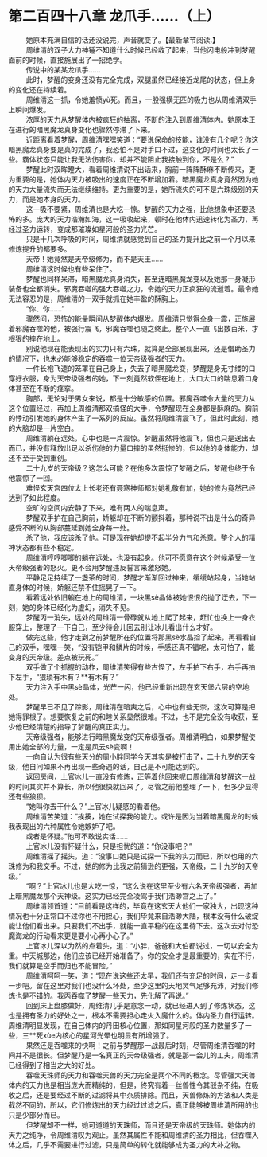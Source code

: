 <h1>第二百四十八章 龙爪手……（上）</h1>
<div id="content">&nbsp&nbsp&nbsp&nbsp&nbsp&nbsp&nbsp&nbsp
 她原本充满自信的话还没说完，声音就变了。【最新章节阅读.】
 <br/>&nbsp&nbsp&nbsp&nbsp&nbsp&nbsp&nbsp&nbsp
 周维清的双子大力神锤不知道什么时候已经收了起来，当他闪电般冲到梦醒面前的时候，直接施展出了一招绝学。
 <br/>&nbsp&nbsp&nbsp&nbsp&nbsp&nbsp&nbsp&nbsp
 传说中的某某龙爪手……
 <br/>&nbsp&nbsp&nbsp&nbsp&nbsp&nbsp&nbsp&nbsp
 此时，梦醒的变身还没有完全完成，双腿虽然已经接近龙尾的状态，但上身的变化还在持续着。
 <br/>&nbsp&nbsp&nbsp&nbsp&nbsp&nbsp&nbsp&nbsp
 周维清这一抓，令她羞愤yù死。而且，一股强横无匹的吸力也从周维清双手上瞬间爆发。
 <br/>&nbsp&nbsp&nbsp&nbsp&nbsp&nbsp&nbsp&nbsp
 浓厚的天力从梦醒体内被疯狂的抽离，不断的注入到周维清体内。她原本正在进行的暗黑魔龙真身变化也骤然停滞了下来。
 <br/>&nbsp&nbsp&nbsp&nbsp&nbsp&nbsp&nbsp&nbsp
 近距离看着梦醒，周维清嘿嘿笑道：“要说保命的技能，谁没有几个呢？你这暗黑魔龙真身要是真的完成了，我恐怕不是对手口不过，这变化的时间也太长了一些。霸体状态只能让我无法伤害你，却并不能阻止我接触到你，不是么？”
 <br/>&nbsp&nbsp&nbsp&nbsp&nbsp&nbsp&nbsp&nbsp
 梦醒此时双眸瞪大，看着周维清说不出话来，胸前一阵阵酥麻不断传来，更为重要的是，她体内天力被吸出的速度正在不断增加着。暗黑魔龙真身竟然因为她的天力大量流失而无法继续维持。更为重要的是，她所流失的可不是六珠级别的天力，而是她本身的天力。
 <br/>&nbsp&nbsp&nbsp&nbsp&nbsp&nbsp&nbsp&nbsp
 这一吸不要紧，周维清也是大吃一惊。梦醒的天力之强，比他想象中还要恐怖的多。庞大的天力浩瀚如海，这一吸收起来，顿时在他体内迅速转化为圣力，再经过圣力运转，变成那璀璨如星河般的圣力光芒。
 <br/>&nbsp&nbsp&nbsp&nbsp&nbsp&nbsp&nbsp&nbsp
 只是十几次呼吸的时间，周维清就感觉到自己的圣力提升比之前一个月以来修炼提升的都要多。
 <br/>&nbsp&nbsp&nbsp&nbsp&nbsp&nbsp&nbsp&nbsp
 天帝！她竟然是天帝级修为，而不是天王……
 <br/>&nbsp&nbsp&nbsp&nbsp&nbsp&nbsp&nbsp&nbsp
 周维清这时候也有些呆住了。
 <br/>&nbsp&nbsp&nbsp&nbsp&nbsp&nbsp&nbsp&nbsp
 梦醒也同样呆滞，暗黑魔龙真身消失，甚至连暗黑魔龙变以及她那一身凝形装备也全都消失。邪魔吞噬的强大吞噬之力，令她的天力正疯狂的流逝着。最令她无法容忍的是，周维清的一双手就抓在她丰盈的酥胸上。
 <br/>&nbsp&nbsp&nbsp&nbsp&nbsp&nbsp&nbsp&nbsp
 “你、你……”
 <br/>&nbsp&nbsp&nbsp&nbsp&nbsp&nbsp&nbsp&nbsp
 骤然间，恐怖的能量瞬间从梦醒体内爆发。周维清只觉得全身一震，正施展着邪魔吞噬的他，被强行震飞，邪魔吞噬也随之终止。整个人一直飞出数百米，才根狠的摔在地上。
 <br/>&nbsp&nbsp&nbsp&nbsp&nbsp&nbsp&nbsp&nbsp
 别说他现在能表现出的实力只有六珠，就算是全部展现出来，还是借助圣力的情况下，也未必能够稳定的吞噬一位天帝级强者的天力。
 <br/>&nbsp&nbsp&nbsp&nbsp&nbsp&nbsp&nbsp&nbsp
 一件长袍飞速的笼罩在自己身上，失去了暗黑魔龙变，梦醒是身无寸缕的口穿好衣服，身为天帝级强者的她，下一刻竟然软侄在地上，大口大口的喘息着口身体甚至在不断的痉挛。
 <br/>&nbsp&nbsp&nbsp&nbsp&nbsp&nbsp&nbsp&nbsp
 胸部，无论对于男女来说，都是十分敏感的位置。邪魔吞噬令大量的天力从这个位置经过，再加上周维清那双搞怪的大手，令梦醒现在全身都是酥麻的。胸前的悸动引发她的身体产生了一系列的反应。虽然将周维清震飞了，但此时此刻，她的大脑却是一片空白。
 <br/>&nbsp&nbsp&nbsp&nbsp&nbsp&nbsp&nbsp&nbsp
 周维清躺在远处，心中也是一片震惊。梦醒虽然将他震飞，但也只是送出去而已，并没有释放出足以杀伤他的力量口摔的虽然挺惨的，但以他的身体能力，却还不至于受到重创。
 <br/>&nbsp&nbsp&nbsp&nbsp&nbsp&nbsp&nbsp&nbsp
 二十九岁的天帝级？这怎么可能？在他多次震惊了梦醒之后，梦醒也终于令他震惊了一回。
 <br/>&nbsp&nbsp&nbsp&nbsp&nbsp&nbsp&nbsp&nbsp
 难怪玄天宫四位太上长老还有聂寒神师都对她礼敬有加，她的修为竟然已经达到了如此程度。
 <br/>&nbsp&nbsp&nbsp&nbsp&nbsp&nbsp&nbsp&nbsp
 空旷的空间内安静了下来，唯有两人的喘息声。
 <br/>&nbsp&nbsp&nbsp&nbsp&nbsp&nbsp&nbsp&nbsp
 梦醒双手护在自己胸前，娇躯却在不断的颤抖着，那种说不出是什么的奇异感受不断的从胸部蔓延到她全身每一处。
 <br/>&nbsp&nbsp&nbsp&nbsp&nbsp&nbsp&nbsp&nbsp
 杀了他，我应该杀了他。可是现在她却提不起半分力气和杀意。整个人的精神状态都有些不稳定。
 <br/>&nbsp&nbsp&nbsp&nbsp&nbsp&nbsp&nbsp&nbsp
 周维清哼哼唧唧的躺在远处，也没有起身。他可不愿意在这个时候承受一位天帝级强者的怒火。更不会用梦醒违反誓言来激怒她。
 <br/>&nbsp&nbsp&nbsp&nbsp&nbsp&nbsp&nbsp&nbsp
 平静足足持续了一盏茶的时间，梦醒才渐渐回过神来，缓缓站起身，当她站直身体的时候，娇躯还禁不住摇晃了一下。
 <br/>&nbsp&nbsp&nbsp&nbsp&nbsp&nbsp&nbsp&nbsp
 看着远处依旧躺在地上的周维清，一块黑sè晶体被她恨恨的抛了迂去，下一刻，她的身体已经化为虚幻，消失不见。
 <br/>&nbsp&nbsp&nbsp&nbsp&nbsp&nbsp&nbsp&nbsp
 梦醒丙一消失，远处的周维清一骨碌就从地上爬了起来，赶忙也换上一身衣服穿上，整理了一下自己，至少待会儿回去别让冰儿看出什么才好。
 <br/>&nbsp&nbsp&nbsp&nbsp&nbsp&nbsp&nbsp&nbsp
 做完这些，他才走到之前梦醒所在的位置将那黑sè水晶捡了起来，再看看自己的双手，嘿嘿一笑，“没有铠甲和鳞片的时候，手感还真不错呢，太可怕了，能变身的天帝级。差点被玩死。”
 <br/>&nbsp&nbsp&nbsp&nbsp&nbsp&nbsp&nbsp&nbsp
 双手做了个抓握的动柞，周维清笑得有些古怪了，左手拍下右手，右手再拍下左手，“猥琐有木有？**有木有？”
 <br/>&nbsp&nbsp&nbsp&nbsp&nbsp&nbsp&nbsp&nbsp
 天力注入手中黑sè晶体，光芒一闪，他已经重新出现在玄天堡六层的空地处。
 <br/>&nbsp&nbsp&nbsp&nbsp&nbsp&nbsp&nbsp&nbsp
 梦醒早已不见了踪影，周维清在暗爽之后，心中也有些无奈，这次可算是把她得罪根了。想要恢复之前的和睦关系显然很难。不过，也不是完全没有收获，至少他已经清楚的指导了梦醒的真正实力。
 <br/>&nbsp&nbsp&nbsp&nbsp&nbsp&nbsp&nbsp&nbsp
 天帝级强者，能够进行暗黑魔龙变的天帝级强者。周维清明白，如果梦醒使用出她全部的力量，一定是风云sè变啊！
 <br/>&nbsp&nbsp&nbsp&nbsp&nbsp&nbsp&nbsp&nbsp
 一向自认为很有些天分的周小胖同学今天其实是被打击了，二十九岁的天帝级，他自问如果不再出现一些奇遇的话，自己是不可能达到的。
 <br/>&nbsp&nbsp&nbsp&nbsp&nbsp&nbsp&nbsp&nbsp
 返回房间，上官冰儿一直没有修炼，正等着他回来呢口周维清和梦醒这一战的时间其实并不算长，所以他很快就回来了。尽管之前他整理了一下，但多少显得还有些狼狈。
 <br/>&nbsp&nbsp&nbsp&nbsp&nbsp&nbsp&nbsp&nbsp
 “她叫你去干什么？”上官冰儿疑感的看着他。
 <br/>&nbsp&nbsp&nbsp&nbsp&nbsp&nbsp&nbsp&nbsp
 周维清苦笑道：“挨揍，她在试探我的能力。或许是因为当着暗黑魔龙的时候我表现出的六种属性令她嫉妒了吧。
 <br/>&nbsp&nbsp&nbsp&nbsp&nbsp&nbsp&nbsp&nbsp
 或者是怀疑。”他可不敢说实话……
 <br/>&nbsp&nbsp&nbsp&nbsp&nbsp&nbsp&nbsp&nbsp
 上官冰儿没有怀疑什么，只是担忧的道：“你没事吧？”
 <br/>&nbsp&nbsp&nbsp&nbsp&nbsp&nbsp&nbsp&nbsp
 周维清摇了摇头，道：“没事口她只是试探一下我的实力而已，所以也用的六珠修为和我交手。不过，她的修为比我之前猜逊的更强，天帝级，二十九岁的天帝级。”
 <br/>&nbsp&nbsp&nbsp&nbsp&nbsp&nbsp&nbsp&nbsp
 “啊？”上官冰儿也是大吃一惊，“这么说在这里至少有六名天帝级强者，再加上暗黑魔龙那个天神级。这实力已经完全凌驾于我们浩渺宫之上了。”
 <br/>&nbsp&nbsp&nbsp&nbsp&nbsp&nbsp&nbsp&nbsp
 周维清领首道：“目前看是这样的，毕竟在这玄天大他们一家独大，出现这种情况也十分正常口不过你也不用担心，我们毕竟来自浩渺大陆，根本没有什么破绽能让他们看出来。只要我们不出手，就能一直平稳的在这里待下去。这次去对付恐魔海龙的行动看来更是要小心再小心了。”
 <br/>&nbsp&nbsp&nbsp&nbsp&nbsp&nbsp&nbsp&nbsp
 上官冰儿深以为然的点着头，道：“小胖，爸爸和大伯都说过，一切以安全为重。中天城那边，他们应该已经开始准备了。你的安全才是最重要的，实在不行，我们就算是空手而归也不能冒险。”
 <br/>&nbsp&nbsp&nbsp&nbsp&nbsp&nbsp&nbsp&nbsp
 周维清呵呵一笑，道：“现在说这些还太早，我们还有充足的时间，走一步看一步吧。留在这里对我们也没什么坏处，至少这里的天地灵气足够充沛，对我们修炼也是不错的。我丙吞噬了梦醒一些天力，先化解了再说。”
 <br/>&nbsp&nbsp&nbsp&nbsp&nbsp&nbsp&nbsp&nbsp
 回到床上盘膝做好，周维清几乎是意念一动，就已经进入到了修炼状态，这也是拥有圣力的好处之一，根本不需要担心走火入魔什么的。体内圣力自行运转。周维清明显发现，在自己体内的丹田核心位置，那如同星河般的圣力数量多了一些，三**死xùe内核心的星河光晕也明显有所增强了。
 <br/>&nbsp&nbsp&nbsp&nbsp&nbsp&nbsp&nbsp&nbsp
 果然还是吞噬来的快啊！之前与梦醒那一战最后时刻，尽管周维清吞噬的时间并不是很长。但梦醒乃是一名真正的天帝级强者，就是那一会儿的工夫，周维清已经得到了相当之大的好处。
 <br/>&nbsp&nbsp&nbsp&nbsp&nbsp&nbsp&nbsp&nbsp
 吞噬天珠师的天力和吞噬天兽的天力完全是两个不同的概念。尽管强大天兽体内的天力也是相当庞大而精纯的，但是，终究有着一丝兽性令其驳杂不纯，在吸收之后，还是要经过不断的过滤将其中杂质排除。而且，天兽修炼的方法和人类是截然不同的，所以，它们修炼出的天力经过过滤之后，真正能够被周维清所用的也只是少部分而已。
 <br/>&nbsp&nbsp&nbsp&nbsp&nbsp&nbsp&nbsp&nbsp
 但梦醒却不一样，她可道道的天珠师，而且还是天帝级的天珠师。她体内的天力之纯净，令周维清叹为观止。虽然其属性不能和周维清的圣力相比，但吞噬入体之后，几乎不需要进行过滤，只是简单的转化就能够成为圣力的大补之物。
 <br/>&nbsp&nbsp&nbsp&nbsp&nbsp&nbsp&nbsp&nbsp
 <br/>&nbsp&nbsp&nbsp&nbsp&nbsp&nbsp&nbsp&nbsp
</div>
